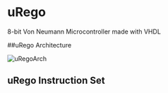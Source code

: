 # uRego
8-bit Von Neumann Microcontroller made with VHDL

##uRego Architecture

 ![uRegoArch](./assets/ctrlFSM.png)

## uRego Instruction Set
